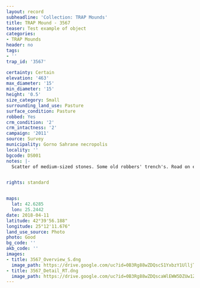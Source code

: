 ```yaml
---
layout: record
subheadline: 'Collection: TRAP Mounds'
title: TRAP Mound - 3567
teaser: Test example of object
categories:
- TRAP Mounds
header: no
tags:
- ''
trap_id: '3567'

certainty: Certain
elevation: '463'
max_diameter: '15'
min_diameter: '15'
height: '0.5'
size_category: Small
surrounding_land_use: Pasture
surface_condition: Pasture
robbed: Yes
crm_condition: '2'
crm_intactness: '2'
campaign: '2011'
source: Survey
municipality: Gorno Sahrane necropolis
locality: ''
bgcode: DS001
notes: |-
  Scatter of medium-sized stones. Some old robbers' trench's. Road on edge of western side (but does not cut through mound however).


rights: standard


maps:
  lat: 42.6285
  lon: 25.2442
date: 2018-04-11
latitude: 42°39'56.188"
longitude: 25°12'11.676"
land_use_source: Photo
photo: Good
bg_code: ''
akb_code: ''
images:
- title: 3567_Overview_S.dng
  image_path: https://drive.google.com/uc?id=0B3Rg88wZDQscS1YxbzY1UlljT1E
- title: 3567_Detail_RT.dng
  image_path: https://drive.google.com/uc?id=0B3Rg88wZDQscaWlEWW5DZUw1ZVk
---
```


